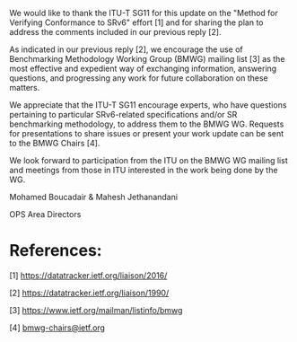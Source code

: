 We would like to thank the ITU-T SG11 for this update on the "Method for Verifying Conformance to SRv6" effort [1] and for sharing the plan to address the comments included in our previous reply [2].
 
As indicated in our previous reply [2], we encourage the use of Benchmarking Methodology Working Group (BMWG) mailing list [3] as the most effective and expedient way of exchanging information,
answering questions, and progressing any work for future collaboration on these matters.

We appreciate that the ITU-T SG11 encourage experts, who have questions pertaining to particular SRv6-related specifications and/or SR benchmarking methodology, to address them to the BMWG WG.
Requests for presentations to share issues or present your work update can be sent to the BMWG Chairs [4].

We look forward to participation from the ITU on the BMWG WG mailing list and meetings from those in ITU interested in the work being done by the WG.

Mohamed Boucadair & Mahesh Jethanandani

OPS Area Directors

# References:

[1] https://datatracker.ietf.org/liaison/2016/

[2] https://datatracker.ietf.org/liaison/1990/

[3] https://www.ietf.org/mailman/listinfo/bmwg

[4] bmwg-chairs@ietf.org
